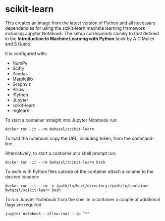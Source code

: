 # scikit-learn

This creates an image from the latest version of Python and all necessary dependencies for using the scikit-learn machine learning framework including Jupyter Notebook.  The setup corresponds closely to that defined in the **Introduction to Machine Learning with Python** book by A C Muller and S Guido.

It is configured with:

* NumPy
* SciPy
* Pandas
* Matplotlib
* Graphviz
* Pillow
* IPython
* Jupyter
* scikit-learn
* mglearn

To start a container straight into Jupyter Notebook run:

`docker run -it --rm bwhazel/scikit-learn`

To load the notebook copy the URL, including token, from the command-line.

Alternatively, to start a container at a shell prompt run:

`docker run -it --rm bwhazel/scikit-learn bash`

To work with Python files outside of the container attach a volume to the desired location:

`docker run -it --rm -v /path/to/host/directory:/path/in/container bwhazel/scikit-learn bash`

To run Jupyter Notebook from the shell in a container a couple of additional flags are required:

`jupyter notebook --allow-root --ip "*"`